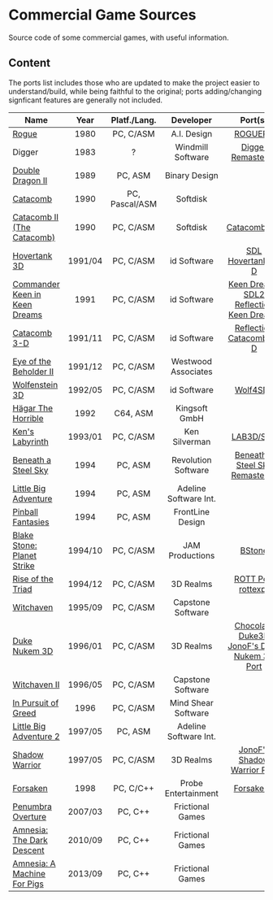 # Commercial Game Sources

Source code of some commercial games, with useful information.

## Content

The ports list includes those who are updated to make the project easier to understand/build, while being faithful to the original; ports adding/changing signficant features are generally not included.

| Name                                                           |  Year   |  Platf./Lang.  |       Developer       |                                              Port(s)                                              |
| -------------------------------------------------------------- | :-----: | :------------: | :-------------------: | :-----------------------------------------------------------------------------------------------: |
| [Rogue][Rogue]                                                 |  1980   |   PC, C/ASM    |      A.I. Design      |                                        [ROGUEPC][ROGUEPC]                                         |
| Digger                                                         |  1983   |       ?        |   Windmill Software   |                              [Digger Remastered][Digger Remastered]                               |
| [Double Dragon II][Double Dragon II]                           |  1989   |    PC, ASM     |     Binary Design     |                                                                                                   |
| [Catacomb][Catacomb]                                           |  1990   | PC, Pascal/ASM |       Softdisk        |                                                                                                   |
| [Catacomb II (The Catacomb)][Catacomb II (The Catacomb)]       |  1990   |   PC, C/ASM    |       Softdisk        |                                    [CatacombSDL][CatacombSDL]                                     |
| [Hovertank 3D][Hovertank 3D]                                   | 1991/04 |   PC, C/ASM    |      id Software      |                              [SDL Hovertank 3-D][SDL Hovertank 3-D]                               |
| [Commander Keen in Keen Dreams][Commander Keen in Keen Dreams] |  1991   |   PC, C/ASM    |      id Software      |                  [Keen Dreams SDL2]<br/>[Reflection Keen Dreams][ReflectionHLE]                   |
| [Catacomb 3-D][Catacomb 3-D]                                   | 1991/11 |   PC, C/ASM    |      id Software      |                             [Reflection Catacomb 3-D][ReflectionHLE]                              |
| [Eye of the Beholder II][Eye of the Beholder II]               | 1991/12 |   PC, C/ASM    |  Westwood Associates  |                                                                                                   |
| [Wolfenstein 3D][Wolfenstein 3D]                               | 1992/05 |   PC, C/ASM    |      id Software      |                                       [Wolf4SDL][Wolf4SDL]                                        |
| [Hägar The Horrible][Hägar The Horrible]                       |  1992   |    C64, ASM    |     Kingsoft GmbH     |                                                                                                   |
| [Ken's Labyrinth][Ken's Labyrinth]                             | 1993/01 |   PC, C/ASM    |     Ken Silverman     |                                      [LAB3D/SDL][LAB3D/SDL]                                       |
| [Beneath a Steel Sky][Beneath a Steel Sky]                     |  1994   |    PC, ASM     |  Revolution Software  |                 [Beneath a Steel Sky Remastered][Beneath a Steel Sky Remastered]                  |
| [Little Big Adventure][Little Big Adventure]                   |  1994   |    PC, ASM     | Adeline Software Int. |                                                                                                   |
| [Pinball Fantasies][Pinball Fantasies]                         |  1994   |    PC, ASM     |   FrontLine Design    |                                                                                                   |
| [Blake Stone: Planet Strike][Blake Stone: Planet Strike]       | 1994/10 |   PC, C/ASM    |    JAM Productions    |                          [BStone](https://github.com/bibendovsky/bstone)                          |
| [Rise of the Triad][Rise of the Triad]                         | 1994/12 |   PC, C/ASM    |       3D Realms       |                          [ROTT Port][ROTT Port]<br/>[rottexpr][rottexpr]                          |
| [Witchaven][Witchaven]                                         | 1995/09 |   PC, C/ASM    |   Capstone Software   |                                                                                                   |
| [Duke Nukem 3D][Duke Nukem 3D]                                 | 1996/01 |   PC, C/ASM    |       3D Realms       | [Chocolate Duke3D][Chocolate Duke3D]<br/>[JonoF's Duke Nukem 3D Port][JonoF's Duke Nukem 3D Port] |
| [Witchaven II][Witchaven II]                                   | 1996/05 |   PC, C/ASM    |   Capstone Software   |                                                                                                   |
| [In Pursuit of Greed][In Pursuit of Greed]                     |  1996   |   PC, C/ASM    |  Mind Shear Software  |                                                                                                   |
| [Little Big Adventure 2][Little Big Adventure 2]               | 1997/05 |    PC, ASM     | Adeline Software Int. |                                                                                                   |
| [Shadow Warrior][Shadow Warrior]                               | 1997/05 |   PC, C/ASM    |       3D Realms       |                    [JonoF's Shadow Warrior Port][JonoF's Shadow Warrior Port]                     |
| [Forsaken][Forsaken]                                           |  1998   |   PC, C/C++    |  Probe Entertainment  |                                      [ForsakenX][ForsakenX]                                       |
| [Penumbra Overture][Penumbra Overture]                         | 2007/03 |    PC, C++     |   Frictional Games    |                                                                                                   |
| [Amnesia: The Dark Descent][Amnesia: The Dark Descent]         | 2010/09 |    PC, C++     |   Frictional Games    |                                                                                                   |
| [Amnesia: A Machine For Pigs][Amnesia: A Machine For Pigs]     | 2013/09 |    PC, C++     |   Frictional Games    |                                                                                                   |

<!-- Sources; keep in the same order as the table -->

[Rogue]: https://github.com/commercial-game-sources/rogue
[Double Dragon II]: https://github.com/commercial-game-sources/double_dragon_ii
[Catacomb]: https://github.com/commercial-game-sources/catacomb
[Catacomb II (The Catacomb)]: https://github.com/commercial-game-sources/catacomb_ii
[Hovertank 3D]: https://github.com/commercial-game-sources/hovertank_3d
[Commander Keen in Keen Dreams]: https://github.com/commercial-game-sources/commander_keen_in_keen_dreams
[Catacomb 3-D]: https://github.com/commercial-game-sources/catacomb_3d
[Eye of the Beholder II]: https://github.com/commercial-game-sources/eye_of_the_beholder_ii
[Wolfenstein 3D]: https://github.com/commercial-game-sources/wolfenstein_3d
[Hägar The Horrible]: https://github.com/commercial-game-sources/hagar_the_horrible
[Ken's Labyrinth]: https://github.com/commercial-game-sources/kens_labyrinth
[Beneath a Steel Sky]: https://github.com/commercial-game-sources/beneath_a_steel_sky
[Little Big Adventure]: https://github.com/commercial-game-sources/little_big_adventure
[Pinball Fantasies]: https://github.com/commercial-game-sources/pinball_fantasies
[Blake Stone: Planet Strike]: https://github.com/commercial-game-sources/blake_stone
[Rise of the Triad]: https://github.com/commercial-game-sources/rise_of_the_triad
[Witchaven]: https://github.com/commercial-game-sources/witchaven.git
[Duke Nukem 3D]: https://github.com/commercial-game-sources/duke_nukem_3d
[Witchaven II]: https://github.com/commercial-game-sources/witchaven_ii.git
[In Pursuit of Greed]: https://github.com/commercial-game-sources/in_pursuit_of_greed
[Little Big Adventure 2]: https://github.com/commercial-game-sources/little_big_adventure_2
[Shadow Warrior]: https://github.com/commercial-game-sources/shadow_warrior
[Forsaken]: https://github.com/commercial-game-sources/forsaken
[Penumbra Overture]: https://github.com/commercial-game-sources/penumbra_overture
[Amnesia: The Dark Descent]: https://github.com/commercial-game-sources/amnesia_the_dark_descent
[Amnesia: A Machine For Pigs]: https://github.com/commercial-game-sources/amnesia_a_machine_for_pigs

<!-- Convenient ports; keep in alphabetic order -->

[Beneath a Steel Sky Remastered]: https://web.archive.org/web/20110927222706/http://revolution.co.uk/?page_id=5&game_id=8&platform_id=0
[BStone]: https://github.com/bibendovsky/bstone
[CatacombSDL]: https://github.com/Blzut3/CatacombSDL
[Chocolate Duke3D]: https://github.com/fabiensanglard/chocolate_duke3D
[Digger Remastered]: https://github.com/commercial-game-sources/digger-remastered
[ForsakenX]: https://github.com/ForsakenX/forsaken
[JonoF's Duke Nukem 3D Port]: https://github.com/jonof/jfduke3d
[JonoF's Shadow Warrior Port]: https://github.com/jonof/jfsw
[Keen Dreams SDL2]: https://github.com/sulix/keen-dreams-sdl2
[LAB3D/SDL]: https://github.com/sacredbanana/lab3d-sdl
[ReflectionHLE]: https://github.com/ReflectionHLE/ReflectionHLE
[ROGUEPC]: https://github.com/MestreLion/roguepc
[ROTT Port]: https://github.com/fabiangreffrath/rott
[rottexpr]: https://github.com/LTCHIPS/rottexpr
[SDL Hovertank 3-D]: https://github.com/Codes4Fun/SDL_Hovertank3D
[Wolf4SDL]: https://github.com/11001011101001011/Wolf4SDL
